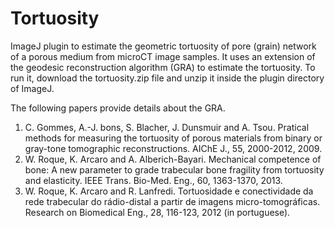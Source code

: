 # Tortuosity
ImageJ plugin to estimate the geometric tortuosity of pore (grain) network of a porous medium from microCT image samples. It uses an extension of the geodesic reconstruction algorithm (GRA) to estimate the tortuosity. 
To run it, download the tortuosity.zip file and unzip it inside the plugin directory of ImageJ.

The following papers provide details about the GRA.
1) C. Gommes, A.-J. bons, S. Blacher, J. Dunsmuir and A. Tsou. Pratical methods for measuring the tortuosity of porous materials from binary or gray-tone tomographic reconstructions. AIChE J., 55, 2000-2012, 2009.
2) W. Roque, K. Arcaro and A. Alberich-Bayari. Mechanical competence of bone: A new parameter to grade trabecular bone fragility from tortuosity and elasticity. IEEE Trans. Bio-Med. Eng., 60, 1363-1370, 2013.
3) W. Roque, K. Arcaro and R. Lanfredi. Tortuosidade e conectividade da rede trabecular do rádio-distal a partir de imagens micro-tomográficas. Research on Biomedical Eng., 28, 116-123, 2012 (in portuguese).
